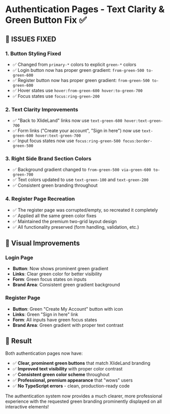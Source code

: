 # Authentication Pages - Text Clarity & Green Button Fix ✅

## 🎯 ISSUES FIXED

### 1. **Button Styling Fixed**
- ✅ Changed from `primary-*` colors to explicit `green-*` colors
- ✅ Login button now has proper green gradient: `from-green-500 to-green-600`
- ✅ Register button now has proper green gradient: `from-green-500 to-green-600`
- ✅ Hover states use `hover:from-green-600 hover:to-green-700`
- ✅ Focus states use `focus:ring-green-200`

### 2. **Text Clarity Improvements**
- ✅ "Back to XlideLand" links now use `text-green-600 hover:text-green-700`
- ✅ Form links ("Create your account", "Sign in here") now use `text-green-600 hover:text-green-700`
- ✅ Input focus states now use `focus:ring-green-500 focus:border-green-500`

### 3. **Right Side Brand Section Colors**
- ✅ Background gradient changed to `from-green-500 via-green-600 to-green-700`
- ✅ Text colors updated to use `text-green-100` and `text-green-200`
- ✅ Consistent green branding throughout

### 4. **Register Page Recreation**
- ✅ The register page was corrupted/empty, so recreated it completely
- ✅ Applied all the same green color fixes
- ✅ Maintained the premium two-grid layout design
- ✅ All functionality preserved (form handling, validation, etc.)

## 🎨 **Visual Improvements**

### **Login Page**
- **Button**: Now shows prominent green gradient
- **Links**: Clear green color for better visibility
- **Form**: Green focus states on inputs
- **Brand Area**: Consistent green gradient background

### **Register Page**
- **Button**: Green "Create My Account" button with icon
- **Links**: Green "Sign in here" link
- **Form**: All inputs have green focus states
- **Brand Area**: Green gradient with proper text contrast

## 🚀 **Result**
Both authentication pages now have:
- ✅ **Clear, prominent green buttons** that match XlideLand branding
- ✅ **Improved text visibility** with proper color contrast
- ✅ **Consistent green color scheme** throughout
- ✅ **Professional, premium appearance** that "wows" users
- ✅ **No TypeScript errors** - clean, production-ready code

The authentication system now provides a much clearer, more professional experience with the requested green branding prominently displayed on all interactive elements!

